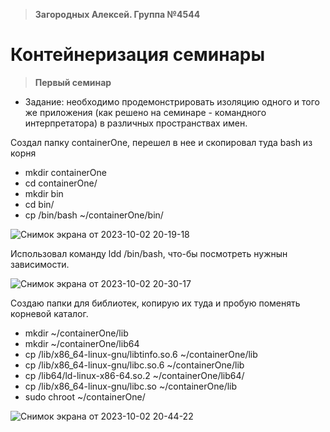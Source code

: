 >**Загородных Алексей. Группа №4544**

# **Контейнеризация семинары**

>**Первый семинар**

* Задание: необходимо продемонстрировать изоляцию одного и того же приложения (как решено на семинаре - командного 
  интерпретатора) в различных пространствах имен.

Создал папку containerOne, перешел в нее и скопировал туда bash из корня

* mkdir containerOne
* cd containerOne/
* mkdir bin
* cd bin/
* cp /bin/bash ~/containerOne/bin/
  
![Снимок экрана от 2023-10-02 20-19-18](https://github.com/ZagAlex1/ContainerSeminars/assets/93830341/3261147a-efbc-49a2-b31b-e7d6426aaa3a)

Использовал команду ldd /bin/bash, что-бы посмотреть нужнын зависимости.

![Снимок экрана от 2023-10-02 20-30-17](https://github.com/ZagAlex1/ContainerSeminars/assets/93830341/defaaf07-4019-40be-9e95-371c223bb156)

Создаю папки для библиотек, копирую их туда и пробую поменять корневой каталог.
* mkdir ~/containerOne/lib
* mkdir ~/containerOne/lib64
* cp /lib/x86_64-linux-gnu/libtinfo.so.6 ~/containerOne/lib
* cp /lib/x86_64-linux-gnu/libc.so.6 ~/containerOne/lib
* cp /lib64/ld-linux-x86-64.so.2 ~/containerOne/lib64/
* cp /lib/x86_64-linux-gnu/libc.so ~/containerOne/lib
* sudo chroot ~/containerOne/

![Снимок экрана от 2023-10-02 20-44-22](https://github.com/ZagAlex1/ContainerSeminars/assets/93830341/129a6c88-71ec-4ad9-9b6f-2653237cc9d4)













